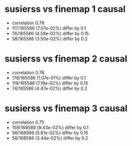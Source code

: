 # susierss vs finemap  1 causal

- correlation 0.78
- 117/165586 (7.07e-02%) differ by 0.1
- 76/165586 (4.59e-02%) differ by 0.15
- 58/165586 (3.50e-02%) differ by 0.2


# susierss vs finemap  2 causal

- correlation 0.78
- 178/165586 (1.07e-01%) differ by 0.1
- 119/165586 (7.19e-02%) differ by 0.15
- 74/165586 (4.47e-02%) differ by 0.2


# susierss vs finemap  3 causal

- correlation 0.75
- 159/168589 (9.43e-02%) differ by 0.1
- 98/168589 (5.81e-02%) differ by 0.15
- 58/168589 (3.44e-02%) differ by 0.2


